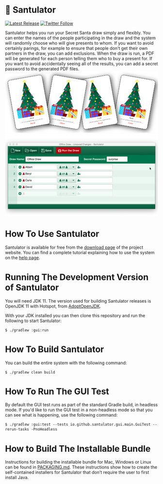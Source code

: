 # 🎁 Santulator

[![Latest Release](https://img.shields.io/github/release/Santulator/Santulator.svg)](https://github.com/Santulator/Santulator/releases/latest)
[![Twitter Follow](https://img.shields.io/twitter/follow/vocabhunterapp.svg?style=social&label=Follow)](https://twitter.com/vocabhunterapp)

Santulator helps you run your Secret Santa draw simply and flexibly.  You can enter the names of the people participating in the draw and the system will randomly choose who will give presents to whom.  If you want to avoid certainly parings, for example to ensure that people don't get their own partners in the draw, you can add exclusions.  When the draw is run, a PDF will be generated for each person telling them who to buy a present for.  If you want to avoid accidentally seeing all of the results, you can add a secret password to the generated PDF files.
[![Santulator draw selection](/assets/Santulator-Draw-Selection-Cards-1.png)](https://santulator.github.io/)
[![Santulator in action](/assets/Santulator-Draw-Wizard-1.gif)](https://santulator.github.io/)

# How To Use Santulator

Santulator is available for free from the [download page](https://santulator.github.io/download/) of the project website.  You can find a complete tutorial explaining how to use the system on the [help page](https://santulator.github.io/help/).

# Running The Development Version of Santulator

You will need JDK 11.  The version used for building Santulator releases is OpenJDK 11 with Hotspot, from [AdoptOpenJDK](https://adoptopenjdk.net/).

With your JDK installed you can then clone this repository and run the following to start Santulator:
~~~
$ ./gradlew :gui:run
~~~

# How To Build Santulator

You can build the entire system with the following command:
~~~
$ ./gradlew clean build
~~~

# How To Run The GUI Test

By default the GUI test runs as part of the standard Gradle build, in headless mode.  If you'd like to run the GUI test in a non-headless mode so that you can see what is happening, use the following command:
~~~
$ ./gradlew :gui:test --tests io.github.santulator.gui.main.GuiTest --rerun-tasks -PnoHeadless
~~~

# How to Build The Installable Bundle

Instructions for building the installable bundle for Mac, Windows or Linux can be found in [PACKAGING.md](package/PACKAGING.md).  These instructions show how to create the self-contained installers for Santulator that don't require the user to first install Java.

